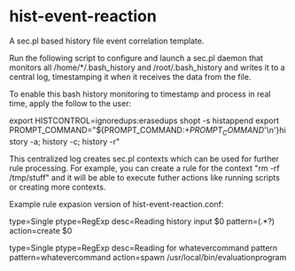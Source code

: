 # hist-event-reaction
A sec.pl based history file event correlation template.

Run the following script to configure and launch a sec.pl daemon that monitors all /home/*/.bash_history and /root/.bash_history and writes it to a central log, timestamping it when it receives the data from the file.

To enable this bash history monitoring to timestamp and process in real time, apply the follow to the user:


export HISTCONTROL=ignoredups:erasedups
shopt -s histappend
export PROMPT_COMMAND="${PROMPT_COMMAND:+$PROMPT_COMMAND$'\n'}history -a; history -c; history -r"

This centralized log creates sec.pl contexts which can be used for further rule processing. For example, you can create a rule for the context "rm -rf /tmp/stuff" and it will be able to execute futher actions like running scripts or creating more contexts.

Example rule expasion version of hist-event-reaction.conf:

type=Single
ptype=RegExp
desc=Reading history input $0
pattern=(.*?)
action=create $0

type=Single
ptype=RegExp
desc=Reading for whatevercommand pattern
pattern=whatevercommand
action=spawn /usr/local/bin/evaluationprogram
